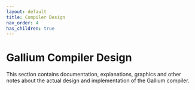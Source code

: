 ```yaml
---
layout: default
title: Compiler Design
nav_order: 4
has_children: true
---
```


# Gallium Compiler Design
This section contains documentation, explanations, graphics
and other notes about the actual design and implementation
of the Gallium compiler. 